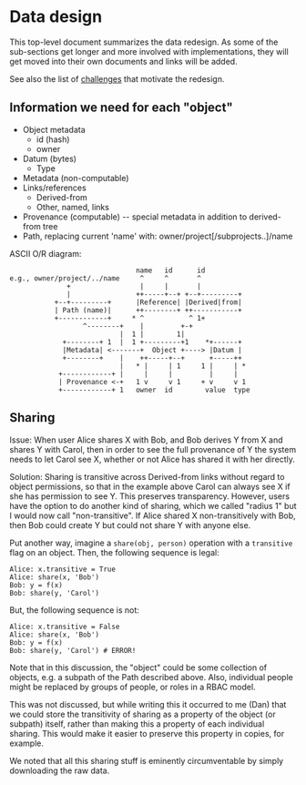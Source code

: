 # Data design

This top-level document summarizes the data redesign. As some of the sub-sections get longer and more involved with implementations, they will get moved into their own documents and links will be added.

See also the list of [challenges](/docs/challenges/data.md) that motivate the redesign.

## Information we need for each "object"

* Object metadata
  - id (hash)
  - owner
* Datum (bytes)
  - Type
* Metadata (non-computable)
* Links/references
  - Derived-from
  - Other, named, links
* Provenance (computable) -- special metadata in addition to derived-from tree
* Path, replacing current 'name' with: owner/project[/subprojects..]/name

ASCII O/R diagram:
```
                               name   id      id           
e.g., owner/project/../name     ^     ^       ^            
              +                 |     |       |            
              |                ++-----+--+ +--+---------+  
           +--+---------+      |Reference| |Derived|from|  
           | Path (name)|      ++--------+ ++-----------+  
           +------------+     * ^           ^ 1+           
                  ^--------+    |         +-+              
                           |  1 |        1|                
             +--------+ 1  |  1 +---------+1    *+------+  
             |Metadata| <-------+  Object +----> |Datum |  
             +--------+    |    ++-----+--+      +-----++  
                           |   * |     | 1     1 |     | * 
            +------------+ |     |     |         |     |   
            | Provenance <-+   1 v     v 1     + v     v 1 
            +------------+ 1   owner  id        value  type
```
## Sharing

Issue: When user Alice shares X with Bob, and Bob derives Y from X and shares Y with Carol, then in order to see the full provenance of Y the system needs to let Carol see X, whether or not Alice has shared it with her directly.

Solution: Sharing is transitive across Derived-from links without regard to object permissions, so that in the example above Carol can always see X if she has permission to see Y. This preserves transparency. However, users have the option to do another kind of sharing, which we called "radius 1" but I would now call "non-transitive". If Alice shared X non-transitively with Bob, then Bob could create Y but could not share Y with anyone else.

Put another way, imagine a `share(obj, person)` operation with a `transitive` flag on an object. Then, the following sequence is legal:

    Alice: x.transitive = True
    Alice: share(x, 'Bob')
    Bob: y = f(x)
    Bob: share(y, 'Carol') 

But, the following sequence is not:

    Alice: x.transitive = False
    Alice: share(x, 'Bob')
    Bob: y = f(x)
    Bob: share(y, 'Carol') # ERROR! 

Note that in this discussion, the "object" could be some collection of objects, e.g. a subpath of the Path described above. Also, individual people might be replaced by groups of people, or roles in a RBAC model.

This was not discussed, but while writing this it occurred to me (Dan) that we could store the transitivity of sharing as a property of the object (or subpath) itself, rather than making this a property of each individual sharing. This would make it easier to preserve this property in copies, for example.

We noted that all this sharing stuff is eminently circumventable by simply downloading the raw data.
